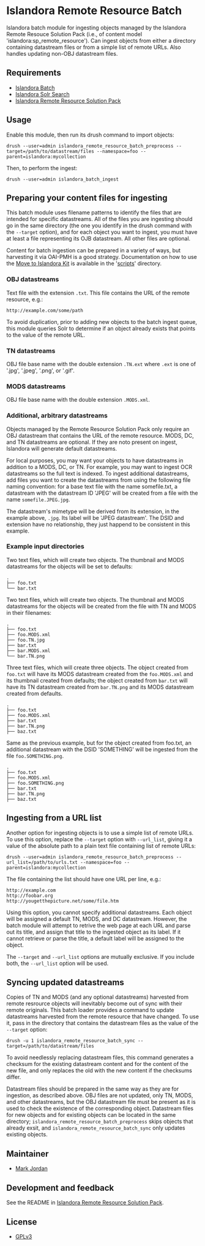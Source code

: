 # Islandora Remote Resource Batch

Islandora batch module for ingesting objects managed by the Islandora Remote Resouce Solution Pack (i.e., of content model 'islandora:sp_remote_resource'). Can ingest objects from either a directory containing datastream files or from a simple list of remote URLs. Also handles updating non-OBJ datastream files.
 
## Requirements

* [Islandora Batch](https://github.com/Islandora/islandora_batch)
* [Islandora Solr Search](https://github.com/Islandora/islandora_solr_search)
* [Islandora Remote Resource Solution Pack](https://github.com/mjordan/islandora_solution_pack_remote_resource)

## Usage

Enable this module, then run its drush command to import objects:

`drush --user=admin islandora_remote_resource_batch_preprocess --target=/path/to/datastream/files --namespace=foo --parent=islandora:mycollection`

Then, to perform the ingest:

`drush --user=admin islandora_batch_ingest`

## Preparing your content files for ingesting

This batch module uses filename patterns to identify the files that are intended for specific datastreams. All of the files you are ingesting should go in the same directory (the one you identify in the drush command with the `--target` option), and for each object you want to ingest, you must have at least a file representing its OJB datastream. All other files are optional.

Content for batch ingestion can be prepared in a variety of ways, but harvesting it via OAI-PMH is a good strategy. Documentation on how to use the [Move to Islandora Kit](https://github.com/MarcusBarnes/mik) is available in the '[scripts](scripts/README.md)' directory.

### OBJ datastreams

Text file with the extension `.txt`. This file contains the URL of the remote resource, e.g.:

```
http://example.com/some/path
```

To avoid duplication, prior to adding new objects to the batch ingest queue, this module queries Solr to determine if an object already exists that points to the value of the remote URL.

### TN datastreams

OBJ file base name with the double extension `.TN.ext` where `.ext` is one of '.jpg', '.jpeg', '.png', or '.gif'.

### MODS datastreams

OBJ file base name with the double extension `.MODS.xml`.

### Additional, arbitrary datastreams 

Objects managed by the Remote Resource Solution Pack only require an OBJ datastream that contains the URL of the remote resource. MODS, DC, and TN datastreams are optional. If they are noto present on ingest, Islandora will generate default datastreams.

For local purposes, you may want your objects to have datastreams in addition to a MODS, DC, or TN. For example, you may want to ingest OCR datastreams so the full text is indexed. To ingest additional datastreams, add files you want to create the datastreams from using the following file naming convention: for a base text file with the name somefile.txt, a datastream with the datastream ID 'JPEG' will be created from a file with the name `somefile.JPEG.jpg`.

The datastream's mimetype will be derived from its extension, in the example above, `.jpg`. Its label will be 'JPEG datastream'. The DSID and extension have no relationship, they just happend to be consistent in this example.

### Example input directories

Two text files, which will create two objects. The thumbnail and MODS datastreams for the objects will be set to defaults:

```
.
├── foo.txt
└── bar.txt
```

Two text files, which will create two objects. The thumbnail and MODS datastreams for the objects will be created from the file with TN and MODS in their filenames:

```
.
├── foo.txt
├── foo.MODS.xml
├── foo.TN.jpg
├── bar.txt
├── bar.MODS.xml
└── bar.TN.png
```

Three text files, which will create three objects. The object created from `foo.txt` will have its MODS datastream created from the `foo.MODS.xml` and its thumbnail created from defaults; the object created from `bar.txt` will have its TN datastream created from `bar.TN.png` and its MODS datastream created from defaults.

```
.
├── foo.txt
├── foo.MODS.xml
├── bar.txt
├── bar.TN.png
├── baz.txt
```

Same as the previous example, but for the object created from foo.txt, an additional datastream with the DSID 'SOMETHING' will be ingested from the file `foo.SOMETHING.png`.

```
.
├── foo.txt
├── foo.MODS.xml
├── foo.SOMETHING.png
├── bar.txt
├── bar.TN.png
├── baz.txt
```
## Ingesting from a URL list

Another option for ingesting objects is to use a simple list of remote URLs. To use this option, replace the `--target` option with `--url_list`, giving it a value of the absolute path to a plain text file containing list of remote URLs:

`drush --user=admin islandora_remote_resource_batch_preprocess --url_list=/path/to/urls.txt --namespace=foo --parent=islandora:mycollection`

The file containing the list should have one URL per line, e.g.:

```
http://example.com
http://foobar.org
http://yougetthepicture.net/some/file.htm
```

Using this option, you cannot specify additional datastreams. Each object will be assigned a default TN, MODS, and DC datastream. However, the batch module will attempt to retrive the web page at each URL and parse out its title, and assign that title to the ingested object as its label. If it cannot retrieve or parse the title, a default label will be assigned to the object.

The `--target` and `--url_list` options are mutually exclusive. If you include both, the `--url_list` option will be used.


## Syncing updated datastreams

Copies of TN and MODS (and any optional datastreams) harvested from remote resrource objects will inevitably become out of sync with their remote originals. This batch loader provides a command to update datastreams harvested from the remote resource that have changed. To use it, pass in the directory that contains the datastream files as the value of the `--target` option:

`drush -u 1 islandora_remote_resource_batch_sync --target=/path/to/datastream/files`

To avoid needlessly replacing datastream files, this command generates a checksum for the existing datastream content and for the content of the new file, and only replaces the old with the new content if the checksums differ.

Datastream files should be prepared in the same way as they are for ingestion, as described above. OBJ files are not updated, only TN, MODS, and other datastreams, but the OBJ datastream file must be present as it is used to check the existence of the corresponding object. Datastream files for new objects and for existing objects can be located in the same directory; `islandora_remote_resource_batch_preprocess` skips objects that already exsit, and `islandora_remote_resource_batch_sync` only updates existing objects.

## Maintainer

* [Mark Jordan](https://github.com/mjordan)

## Development and feedback

See the README in [Islandora Remote Resource Solution Pack](https://github.com/mjordan/islandora_solution_pack_remote_resource).

## License

* [GPLv3](http://www.gnu.org/licenses/gpl-3.0.txt)
